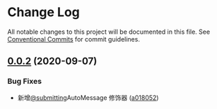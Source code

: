 # Change Log

All notable changes to this project will be documented in this file.
See [Conventional Commits](https://conventionalcommits.org) for commit guidelines.

## [0.0.2](https://github.com/duanguang/lerna-legion-library/compare/legions-mobx-decorator@0.0.4-alpha.0...legions-mobx-decorator@0.0.2) (2020-09-07)


### Bug Fixes

* 新增[@submitting](https://github.com/submitting)AutoMessage 修饰器 ([a018052](https://github.com/duanguang/lerna-legion-library/commit/a018052def80c8d2a872f4e269f5e35e203df6ff))

